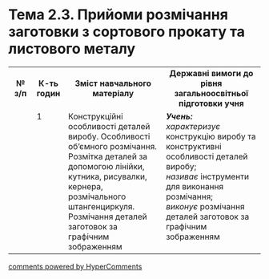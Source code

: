 <div id="hypercomments_widget" class="js-hypercomments-widget invisible"></div>

# Тема 2.3. Прийоми розмічання заготовки з сортового прокату та листового металу

<table>
  <tr>
    <td width="10%" align="center"><b>№ з/п</b></td>
    <td width="10%" align="center"><b>К-ть годин</b></td>
    <td width="40%" align="center"><b>Зміст навчального матеріалу</b></td>
    <td width="40%" align="center"><b>Державні вимоги до рівня загальноосвітньої підготовки учня</b></td>
  </tr>
  <tr>
<td width="10%" style="vertical-align:top !important;"></td>
<td width="10%" style="vertical-align:top !important;">1</td>
    <td width="40%" style="vertical-align:top !important;">
Конструкційні особливості деталей виробу. Особливості об’ємного розмічання. Розмітка деталей за  допомогою лінійки, кутника, рисувалки, кернера, розмічального штангенциркуля.<br>
Розмічання деталей заготовок за графічним зображенням
</td>
    <td width="40%" style="vertical-align:top !important;">
<i><b>Учень:</b></i><br>
<i>характеризує</i> конструкцію виробу та конструктивні особливості деталей виробу;<br>
<i>називає</i> інструменти для виконання розмічання;<br>
<i>виконує</i> розмічання деталей заготовок за графічним зображенням
</td>
  </tr>
</table>

<div class="js-hypercomments-container">
<a href="http://hypercomments.com" class="hc-link" title="comments widget">comments powered by HyperComments</a>
</div>